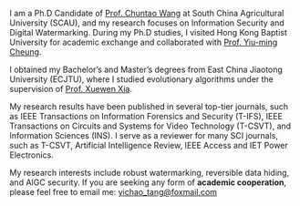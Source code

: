 I am a Ph.D Candidate of [Prof. Chuntao Wang](www.scholat.com/wangchuntao) at South China Agricultural University (SCAU), and my research focuses on Information Security and Digital Watermarking. During my Ph.D studies, I visited Hong Kong Baptist University for academic exchange and collaborated with [Prof. Yiu-ming Cheung](https://www.comp.hkbu.edu.hk/~ymc).

I obtained my Bachelor’s and Master’s degrees from East China Jiaotong University (ECJTU), where I studied evolutionary algorithms under the supervision of [Prof. Xuewen Xia](https://www.x-mol.com/groups/IOIP/people/50779). 

My research results have been published in several top-tier journals, such as IEEE Transactions on Information Forensics and Security (T-IFS), IEEE Transactions on Circuits and Systems for Video Technology (T-CSVT), and Information Sciences (INS). I serve as a reviewer for many SCI journals, such as T-CSVT, Artificial Intelligence Review, IEEE Access and IET Power Electronics.

My research interests include robust watermarking, reversible data hiding, and AIGC security. If you are seeking any form of **academic cooperation**, please feel free to email me: [yichao_tang@foxmail.com](mailto:yichao_tang@foxmail.com)
